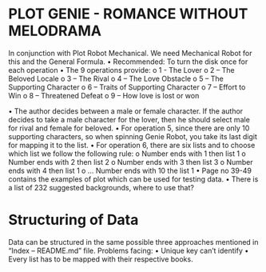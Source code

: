 # PLOT GENIE - ROMANCE WITHOUT MELODRAMA

In conjunction with Plot Robot Mechanical. We need Mechanical Robot for this and the General Formula.
•	Recommended: To turn the disk once for each operation
•	The 9 operations provide:
o	1 - The Lover
o	2 – The Beloved Locale
o	3 – The Rival
o	4 – The Love Obstacle
o	5 – The Supporting Character
o	6 – Traits of Supporting Character
o	7 – Effort to Win
o	8 – Threatened Defeat
o	9 – How love is lost or won

•	The author decides between a male or female character. If the author decides to take a male character for the lover, then he should select male for rival and female for beloved.
•	For operation 5, since there are only 10 supporting characters, so when spinning Genie Robot, you take its last digit for mapping it to the list.
•	For operation 6, there are six lists and to choose which list we follow the following rule:
o	Number ends with 1 then list 1
o	Number ends with 2 then list 2
o	Number ends with 3 then list 3
o	Number ends with 4 then list 1
o	… Number ends with 10 the list 1
•	Page no 39-49 contains the examples of plot which can be used for testing data.
•	There is a list of 232 suggested backgrounds, where to use that?


# Structuring of Data
Data can be structured in the same possible three approaches mentioned in “Index – README.md” file.
Problems facing:
•	Unique key can’t identify
•	Every list has to be mapped with their respective books.
